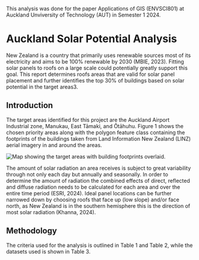 This analysis was done for the paper Applications of GIS (ENVSCI801) at Auckland Unviversity of Technology (AUT) in Semester 1 2024.
# Auckland Solar Potential Analysis
New Zealand is a country that primarily uses renewable sources most of its electricity and aims to be 100% renewable by 2030 (MBIE, 2023). Fitting solar panels to roofs on a large scale could potentially greatly support this goal. This report determines roofs areas that are valid for solar panel placement and further identifies the top 30% of buildings based on solar potential in the target areas3.

## Introduction
The target areas identified for this project are the Auckland Airport Industrial zone, Manukau, East Tāmaki, and Ōtāhuhu. Figure 1 shows the chosen priority areas along with the polygon feature class containing the footprints of the buildings taken from Land Information New Zealand (LINZ) aerial imagery in and around the areas.

![Map showing the target areas with building footprints overlaid.](figures-report/priorityareas-nbkgd.png)

The amount of solar radiation an area receives is subject to great variability through not only each day but annually and seasonally. In order to determine the amount of radiation the combined effects of direct, reflected and diffuse radiation needs to be calculated for each area and over the entire time period (ESRI, 2024). Ideal panel locations can be further narrowed down by choosing roofs that face up (low slope) and/or face north, as New Zealand is in the southern hemisphere this is the direction of most solar radiation (Khanna, 2024).

## Methodology
The criteria used for the analysis is outlined in Table 1 and Table 2, while the datasets used is shown in Table 3.

